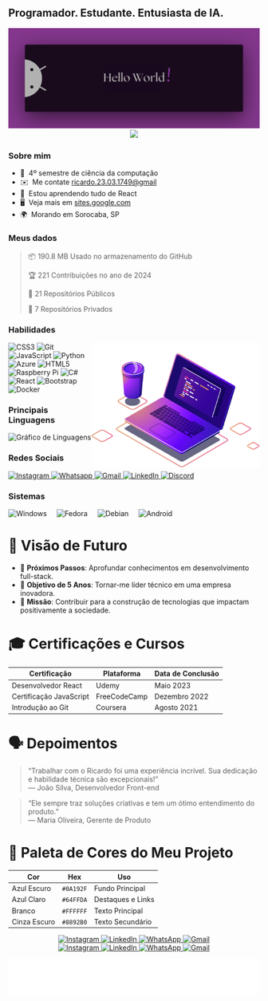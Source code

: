 Programador. Estudante. Entusiasta de IA.
------------------------------------

<!-- Imagem de banner -->
<img src="./HelloWorld.png" alt="Hello world!">

<div align="center">
    <!-- Contador de visitas -->
    <img src="https://api.visitorbadge.io/api/visitors?path=devAndreotti&labelColor=%23011627&countColor=%233dd984&style=flat-square&labelStyle=upper" width="100">
</div>

### Sobre mim
* 🚀  4º semestre de ciência da computação
* ✉️  Me contate [ricardo.23.03.1749@gmail](mailto:ricardo.23.03.1749@gmail.com)
* 🧠  Estou aprendendo tudo de React
* 🖥️  Veja mais em [sites.google.com](https://sites.google.com/view/ricardoag/home)
* 🌍  Morando em Sorocaba, SP

### Meus dados
> 📦 190.8 MB Usado no armazenamento do GitHub 
 > 
> 🏆 221 Contribuições no ano de 2024
 > 
> 📜 21 Repositórios Públicos 
 > 
> 🔑 7 Repositórios Privados 
 > 

### Habilidades
  <!-- Imagem adicional -->
  <img align="right" src="Computer.png" alt="Purple Computer" height="250" />

<div align="left">
  <!-- Icones de habilidades -->
  <img src="https://cdn.jsdelivr.net/gh/devicons/devicon/icons/css3/css3-original.svg" height="36" alt="CSS3" />
  <img src="https://cdn.jsdelivr.net/gh/devicons/devicon/icons/git/git-original.svg" height="36" alt="Git" />
  <img src="https://cdn.jsdelivr.net/gh/devicons/devicon/icons/javascript/javascript-original.svg" height="34" alt="JavaScript" />
  <img src="https://cdn.jsdelivr.net/gh/devicons/devicon/icons/python/python-original.svg" height="38" alt="Python" />
  <img src="https://cdn.jsdelivr.net/gh/devicons/devicon/icons/azure/azure-original.svg" height="36" alt="Azure" />
  <img src="https://cdn.jsdelivr.net/gh/devicons/devicon/icons/html5/html5-original.svg" height="36" alt="HTML5" />
  <img src="https://cdn.jsdelivr.net/gh/devicons/devicon/icons/raspberrypi/raspberrypi-original.svg" height="36" alt="Raspberry Pi" />
  <img src="https://cdn.jsdelivr.net/gh/devicons/devicon/icons/csharp/csharp-original.svg" height="36" alt="C#" />
  <img src="https://cdn.jsdelivr.net/gh/devicons/devicon/icons/react/react-original.svg" height="36" alt="React" />
  <img src="https://cdn.jsdelivr.net/gh/devicons/devicon/icons/bootstrap/bootstrap-original.svg" height="35" alt="Bootstrap" />
  <img src="https://cdn.jsdelivr.net/gh/devicons/devicon/icons/docker/docker-original.svg" height="36" alt="Docker" />
</div>

### Principais Linguagens
<div align="left">
  <!-- Gráfico de linguagens mais usadas -->
  <img src="https://github-readme-stats.vercel.app/api/top-langs?username=devAndreotti&locale=pt-br&hide_title=true&layout=compact&card_width=320&langs_count=5&theme=cobalt&hide_border=true&order=2" height="150" alt="Gráfico de Linguagens" />
</div>

### Redes Sociais
<div align="left">
  <!-- Links para redes sociais -->
  <a href="https://www.instagram.com/yourprofile" target="_blank">
    <img src="https://img.shields.io/static/v1?message=Instagram&logo=instagram&label=&color=E4405F&logoColor=white&labelColor=&style=for-the-badge" height="32" alt="Instagram" />
  </a>
  <a href="https://wa.me/5515981888676" target="_blank">
    <img src="https://img.shields.io/static/v1?message=Whatsapp&logo=whatsapp&label=&color=25D366&logoColor=white&labelColor=&style=for-the-badge" height="32" alt="Whatsapp" />
  </a>
  <a href="mailto:ricardo.23.03.1749@gmail.com" target="_blank">
    <img src="https://img.shields.io/static/v1?message=Gmail&logo=gmail&label=&color=D14836&logoColor=white&labelColor=&style=for-the-badge" height="32" alt="Gmail" />
  </a>
  <a href="https://www.linkedin.com/in/ricardo-andreotti-gonçalves-0b5785283" target="_blank">
    <img src="https://img.shields.io/static/v1?message=LinkedIn&logo=linkedin&label=&color=0077B5&logoColor=white&labelColor=&style=for-the-badge" height="32" alt="LinkedIn" />
  </a>
  <a href="https://discordapp.com/users/wantakame#1689" target="_blank">
    <img src="https://img.shields.io/static/v1?message=Discord&logo=discord&label=&color=7289DA&logoColor=white&labelColor=&style=for-the-badge" height="32" alt="Discord" />
  </a>
</div>

### Sistemas
<div align="left">
  <!-- Icones de sistemas operacionais -->
  <img src="https://cdn.jsdelivr.net/gh/devicons/devicon/icons/windows8/windows8-original.svg" height="36" alt="Windows" />
  <img width="12" />
  <img src="https://cdn.jsdelivr.net/gh/devicons/devicon/icons/fedora/fedora-original.svg" height="36" alt="Fedora" />
  <img width="12" />
  <img src="https://cdn.jsdelivr.net/gh/devicons/devicon/icons/debian/debian-original.svg" height="36" alt="Debian" />
  <img width="12" />
  <img src="https://cdn.jsdelivr.net/gh/devicons/devicon/icons/android/android-plain.svg" height="36" alt="Android" />
  <img width="12" />
</div>

<!-- Seção Visão Futuro -->
# 🔮 Visão de Futuro

- 🌱 **Próximos Passos**: Aprofundar conhecimentos em desenvolvimento full-stack.
- 🚀 **Objetivo de 5 Anos**: Tornar-me líder técnico em uma empresa inovadora.
- 🎯 **Missão**: Contribuir para a construção de tecnologias que impactam positivamente a sociedade.

<!-- Seção Certificações -->
# 🎓 Certificações e Cursos

| Certificação            | Plataforma             | Data de Conclusão |
| ----------------------- | ---------------------- | ----------------- |
| Desenvolvedor React     | Udemy                  | Maio 2023         |
| Certificação JavaScript | FreeCodeCamp           | Dezembro 2022     |
| Introdução ao Git       | Coursera               | Agosto 2021       |

<!-- Seção de Depoimentos -->
# 🗣️ Depoimentos

> “Trabalhar com o Ricardo foi uma experiência incrível. Sua dedicação e habilidade técnica são excepcionais!”  
> — João Silva, Desenvolvedor Front-end

> “Ele sempre traz soluções criativas e tem um ótimo entendimento do produto.”  
> — Maria Oliveira, Gerente de Produto

<!-- Seção Paleta de Cores -->
# 🎨 Paleta de Cores do Meu Projeto

| Cor           | Hex       | Uso                   |
| ------------- | --------- | --------------------- |
| Azul Escuro   | `#0A192F` | Fundo Principal       |
| Azul Claro    | `#64FFDA` | Destaques e Links     |
| Branco        | `#FFFFFF` | Texto Principal       |
| Cinza Escuro  | `#8892B0` | Texto Secundário      |









<!-- Links para redes sociais com ícones -->
<div align="center">
  <!-- Instagram -->
  <a href="https://www.instagram.com/yourprofile" target="_blank">
    <img src="https://img.icons8.com/ios-filled/50/8E44AD/instagram-new.png" height="30" alt="Instagram" />
  </a>
  <!-- LinkedIn -->
  <a href="https://www.linkedin.com/in/ricardo-andreotti-gonçalves-0b5785283" target="_blank">
    <img src="https://img.icons8.com/ios-filled/50/8E44AD/linkedin.png" height="30" alt="LinkedIn" />
  </a>
  <!-- WhatsApp -->
  <a href="https://wa.me/5515981888676" target="_blank">
    <img src="https://img.icons8.com/ios-filled/50/8E44AD/whatsapp.png" height="30" alt="WhatsApp" />
  </a>
  <!-- Gmail -->
  <a href="mailto:ricardo.23.03.1749@gmail.com" target="_blank">
    <img src="https://img.icons8.com/ios-filled/50/8E44AD/gmail.png" height="30" alt="Gmail" />
  </a>
</div>












<!-- Links para redes sociais com ícones Lucide -->
<div align="center">
  <!-- Instagram -->
  <a href="https://www.instagram.com/yourprofile" target="_blank">
    <img src="https://lucide.dev/icons/instagram.svg" height="30" alt="Instagram" style="fill:#8E44AD;" />
  </a>
  <!-- LinkedIn -->
  <a href="https://www.linkedin.com/in/ricardo-andreotti-gonçalves-0b5785283" target="_blank">
    <img src="https://lucide.dev/icons/linkedin.svg" height="30" alt="LinkedIn" style="fill:#8E44AD;" />
  </a>
  <!-- WhatsApp -->
  <a href="https://wa.me/5515981888676" target="_blank">
    <img src="https://lucide.dev/icons/phone-call.svg" height="30" alt="WhatsApp" style="fill:#8E44AD;" />
  </a>
  <!-- Gmail -->
  <a href="mailto:ricardo.23.03.1749@gmail.com" target="_blank">
    <img src="https://lucide.dev/icons/mail.svg" height="30" alt="Gmail" style="fill:#8E44AD;" />
  </a>
</div>














![Purple SVG](./purple.svg)
